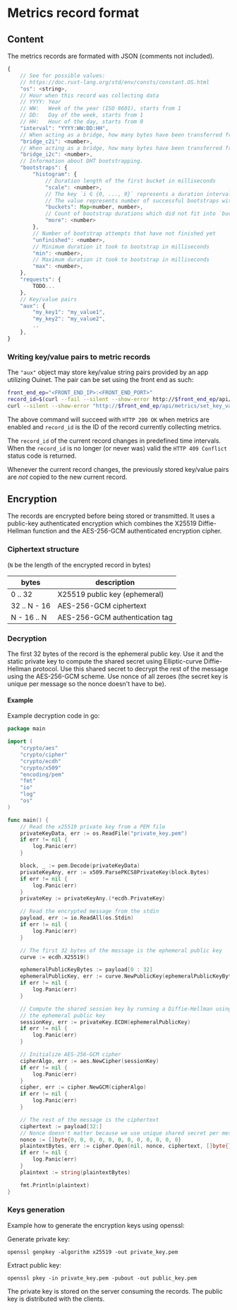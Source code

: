 # Metrics record format

## Content

The metrics records are formated with JSON (comments not included).

```javascript
{
    // See for possible values:
    // https://doc.rust-lang.org/std/env/consts/constant.OS.html
    "os": <string>,
    // Hour when this record was collecting data
    // YYYY: Year
    // WW:   Week of the year (ISO 8601), starts from 1
    // DD:   Day of the week, starts from 1
    // HH:   Hour of the day, starts from 0
    "interval": "YYYY:WW:DD:HH",
    // When acting as a bridge, how many bytes have been transferred from other clients to the injector
    "bridge_c2i": <number>,
    // When acting as a bridge, how many bytes have been transferred from the injector to other clients
    "bridge_i2c": <number>,
    // Information about DHT bootstrapping.
    "bootstraps": {
        "histogram": {
            // Duration length of the first bucket in milliseconds
            "scale": <number>,
            // The key `i ∈ {0, ..., 9}` represents a duration interval `[(2^i - 1) * scale, (2^(i+1) - 1)  * scale)`
            // The value represents number of successful bootstraps withint the duration interval
            "buckets": Map<number, number>,
            // Count of bootstrap durations which did not fit into `buckets`
            "more": <number>
        },
        // Number of bootstrap attempts that have not finished yet
        "unfinished": <number>,
        // Minimum duration it took to bootstrap in milliseconds
        "min": <number>,
        // Maximum duration it took to bootstrap in milliseconds
        "max": <number>,
    },
    "requests": {
        TODO...
    },
    // Key/value pairs
    "aux": {
        "my_key1": "my_value1",
        "my_key2": "my_value2",
        ..
    },
}
```

### Writing key/value pairs to metric records

The `"aux"` object may store key/value string pairs provided by an app
utilizing Ouinet. The pair can be set using the front end as such:

```bash
front_end_ep="<FRONT_END_IP>:<FRONT_END_PORT>"
record_id=$(curl --fail --silent --show-error http://$front_end_ep/api/status | jq -r '.current_metrics_record_id')
curl --silent --show-error "http://$front_end_ep/api/metrics/set_key_value?record_id=$record_id&key=$key&value=$value"
```

The above command will succeed with `HTTP 200 OK` when metrics are enabled and
`record_id` is the ID of the record currently collecting metrics.

The `record_id` of the current record changes in predefined time intervals.
When the `record_id` is no longer (or never was) valid the `HTTP 409 Conflict`
status code is returned.

Whenever the current record changes, the previously stored key/value pairs are
_not_ copied to the new current record.

## Encryption

The records are encrypted before being stored or transmitted. It uses a public-key authenticated
encryption which combines the X25519 Diffie-Hellman function and the AES-256-GCM authenticated
encryption cipher.

### Ciphertext structure

(`N` be the length of the encrypted record in bytes)

| bytes            | description
| ---------------- | ----------------------------
| 0      .. 32     | X25519 public key (ephemeral)
| 32     .. N - 16 | AES-256-GCM ciphertext
| N - 16 .. N      | AES-256-GCM authentication tag

### Decryption

The first 32 bytes of the record is the ephemeral public key. Use it and the static private key to
compute the shared secret using Elliptic-curve Diffie-Hellman protocol. Use this shared secret to
decrypt the rest of the message using the AES-256-GCM scheme. Use nonce of all zeroes (the secret
key is unique per message so the nonce doesn't have to be).

#### Example

Example decryption code in go:

```go
package main

import (
    "crypto/aes"
    "crypto/cipher"
    "crypto/ecdh"
    "crypto/x509"
    "encoding/pem"
    "fmt"
    "io"
    "log"
    "os"
)

func main() {
    // Read the x25519 private key from a PEM file
    privateKeyData, err := os.ReadFile("private_key.pem")
    if err != nil {
        log.Panic(err)
    }

    block, _ := pem.Decode(privateKeyData)
    privateKeyAny, err := x509.ParsePKCS8PrivateKey(block.Bytes)
    if err != nil {
        log.Panic(err)
    }
    privateKey := privateKeyAny.(*ecdh.PrivateKey)

    // Read the encrypted message from the stdin
    payload, err := io.ReadAll(os.Stdin)
    if err != nil {
        log.Panic(err)
    }

    // The first 32 bytes of the message is the ephemeral public key
    curve := ecdh.X25519()

    ephemeralPublicKeyBytes := payload[0 : 32]
    ephemeralPublicKey, err := curve.NewPublicKey(ephemeralPublicKeyBytes)
    if err != nil {
        log.Panic(err)
    }

    // Compute the shared session key by running a Diffie-Hellman using the static private key and
    // the ephemeral public key
    sessionKey, err := privateKey.ECDH(ephemeralPublicKey)
    if err != nil {
        log.Panic(err)
    }

    // Initialize AES-256-GCM cipher
    cipherAlgo, err := aes.NewCipher(sessionKey)
    if err != nil {
        log.Panic(err)
    }
    cipher, err := cipher.NewGCM(cipherAlgo)
    if err != nil {
        log.Panic(err)
    }

    // The rest of the message is the ciphertext
    ciphertext := payload[32:]
    // Nonce doesn't matter because we use unique shared secret per message. Using all-zeroes.
    nonce := []byte{0, 0, 0, 0, 0, 0, 0, 0, 0, 0, 0, 0}
    plaintextBytes, err := cipher.Open(nil, nonce, ciphertext, []byte{})
    if err != nil {
        log.Panic(err)
    }
    plaintext := string(plaintextBytes)

    fmt.Println(plaintext)
}
```

### Keys generation

Example how to generate the encryption keys using openssl:

Generate private key:

```
openssl genpkey -algorithm x25519 -out private_key.pem
```

Extract public key:

```
openssl pkey -in private_key.pem -pubout -out public_key.pem
```

The private key is stored on the server consuming the records. The public key is distributed with
the clients.



